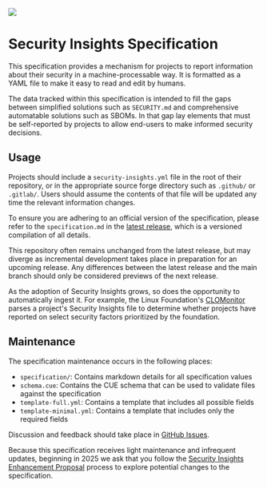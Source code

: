 [<img src="https://img.shields.io/badge/slack-@openssf/security%20insights-green.svg?logo=slack">](https://openssf.slack.com/messages/security_insights/)

# Security Insights Specification

This specification provides a mechanism for projects to report information about their security in a machine-processable way. It is formatted as a YAML file to make it easy to read and edit by humans.

The data tracked within this specification is intended to fill the gaps between simplified solutions such as `SECURITY.md` and comprehensive automatable solutions such as SBOMs. In that gap lay elements that must be self-reported by projects to allow end-users to make informed security decisions.

## Usage

Projects should include a `security-insights.yml` file in the root of their repository, or in the appropriate source forge directory such as `.github/` or `.gitlab/`. Users should assume the contents of that file will be updated any time the relevant information changes.

To ensure you are adhering to an official version of the specification, please refer to the `specification.md` in the [latest release](https://github.com/ossf/security-insights-spec/releases/latest), which is a versioned compilation of all details.

This repository often remains unchanged from the latest release, but may diverge as incremental development takes place in preparation for an upcoming release. Any differences between the latest release and the main branch should only be considered previews of the next release.

As the adoption of Security Insights grows, so does the opportunity to automatically ingest it. For example, the Linux Foundation's [CLOMonitor](https://clomonitor.io/) parses a project's Security Insights file to determine whether projects have reported on select security factors prioritized by the foundation.

## Maintenance

The specification maintenance occurs in the following places:

- `specification/`: Contains markdown details for all specification values
- `schema.cue`: Contains the CUE schema that can be used to validate files against the specification
- `template-full.yml`: Contains a template that includes all possible fields
- `template-minimal.yml`: Contains a template that includes only the required fields

Discussion and feedback should take place in [GitHub Issues](https://github.com/ossf/security-insights-spec/issues). 

Because this specification receives light maintenance and infrequent updates, beginning in 2025 we ask that you follow the [Security Insights Enhancement Proposal](./docs/GOVERNANCE.md#security-insights-enhancement-proposals) process to explore potential changes to the specification.
